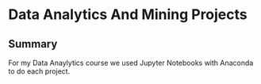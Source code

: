 # Data Analytics And Mining Projects

## Summary

For my Data Anaylytics course we used Jupyter Notebooks with Anaconda to do each project.
